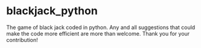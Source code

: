 # blackjack_python
The game of black jack coded in python.
Any and all suggestions that could make the code more efficient are more than welcome. 
Thank you for your contribution!
